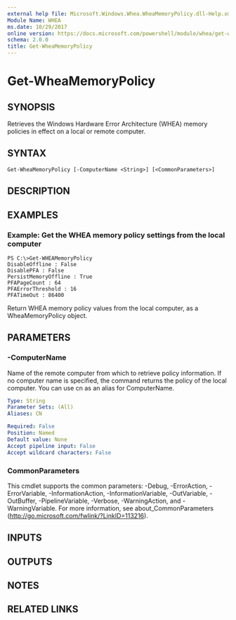 ```yaml
---
external help file: Microsoft.Windows.Whea.WheaMemoryPolicy.dll-Help.xml
Module Name: WHEA
ms.date: 10/29/2017
online version: https://docs.microsoft.com/powershell/module/whea/get-wheamemorypolicy?view=windowsserver2012r2-ps&wt.mc_id=ps-gethelp
schema: 2.0.0
title: Get-WheaMemoryPolicy
---
```


# Get-WheaMemoryPolicy

## SYNOPSIS
Retrieves the Windows Hardware Error Architecture (WHEA) memory policies in effect on a local or remote computer.

## SYNTAX

```
Get-WheaMemoryPolicy [-ComputerName <String>] [<CommonParameters>]
```

## DESCRIPTION

## EXAMPLES

### Example: Get the WHEA memory policy settings from the local computer
```
PS C:\>Get-WHEAMemoryPolicy
DisableOffline : False
DisablePFA : False
PersistMemoryOffline : True
PFAPageCount : 64
PFAErrorThreshold : 16
PFATimeOut : 86400
```

Return WHEA memory policy values from the local computer, as a WheaMemoryPolicy object.

## PARAMETERS

### -ComputerName
Name of the remote computer from which to retrieve policy information.
If no computer name is specified, the command returns the policy of the local computer.
You can use cn as an alias for ComputerName.

```yaml
Type: String
Parameter Sets: (All)
Aliases: CN

Required: False
Position: Named
Default value: None
Accept pipeline input: False
Accept wildcard characters: False
```

### CommonParameters
This cmdlet supports the common parameters: -Debug, -ErrorAction, -ErrorVariable, -InformationAction, -InformationVariable, -OutVariable, -OutBuffer, -PipelineVariable, -Verbose, -WarningAction, and -WarningVariable. For more information, see about_CommonParameters (http://go.microsoft.com/fwlink/?LinkID=113216).

## INPUTS

## OUTPUTS

## NOTES

## RELATED LINKS

